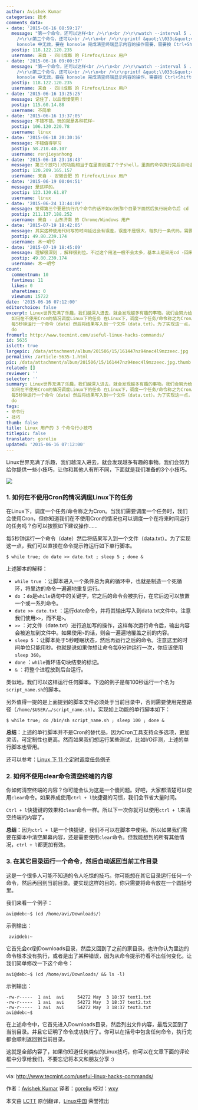 ```yaml
---
author: Avishek Kumar
categories: 技术
comments_data:
- date: '2015-06-16 08:59:17'
  message: "第一个命令，还可以这样<br />\r\n<br />\r\nwatch --interval 5 ./script<br />\r\n<br
    />\r\n第二个命令，还可以<br />\r\n<br />\r\nprintf &quot;\\033c&quot;<br />\r\n<br />\r\n不过上述命令在
    konsole 中无效，要在 konsole 完成清空终端显示内容的操作需要，需要按 Ctrl+Shift+K。"
  postip: 118.122.120.235
  username: 来自 - 四川成都 的 Firefox/Linux 用户
- date: '2015-06-16 09:00:37'
  message: "第一个命令，还可以这样<br />\r\n<br />\r\nwatch --interval 5 ./script<br />\r\n<br
    />\r\n第二个命令，还可以<br />\r\n<br />\r\nprintf &quot;\\033c&quot;<br />\r\n<br />\r\n不过该命令在
    konsole 中无效，要在 konsole 完成清空终端显示内容的操作，需要按 Ctrl+Shift+K。"
  postip: 118.122.120.235
  username: 来自 - 四川成都 的 Firefox/Linux 用户
- date: '2015-06-16 13:25:25'
  message: 记住了，以后慢慢使用！
  postip: 115.60.14.88
  username: 不简单
- date: '2015-06-16 13:37:05'
  message: 不错不错。玩的就是各种花样~
  postip: 106.120.220.78
  username: linux
- date: '2015-06-18 20:30:16'
  message: 不错值得学习
  postip: 58.210.40.107
  username: renjieyanhong
- date: '2015-06-18 23:18:43'
  message: 第三个技巧()的功能相当于在里面创建了个子shell，里面的命令执行完后自动退出子shell，故不改变当前工作目录。
  postip: 120.209.165.157
  username: 来自 - 安徽合肥 的 Firefox/Linux 用户
- date: '2015-06-19 00:04:51'
  message: 是这样的。
  postip: 123.120.61.87
  username: linux
- date: '2015-06-24 13:44:09'
  message: 觉得第三个要是执行几个命令的话不如cd到那个目录下面然后执行玩命令后 cd - 回来
  postip: 211.137.188.252
  username: 来自 - 山东济南 的 Chrome/Windows 用户
- date: '2015-07-19 18:42:05'
  message: 其实这种使用代码写的时间延迟会有误差，误差不是很大，每执行一条代码，需要指令时间，sleep语句能够精准到1秒的话，循环结构还是需要时间运行的。
  postip: 49.80.239.174
  username: 木一明兮
- date: '2015-07-19 18:45:09'
  message: 理解很深刻 ，解释很到位。不过这个用法一般不会太多，基本上是采用cd -回来
  postip: 49.80.239.174
  username: 木一明兮
count:
  commentnum: 10
  favtimes: 11
  likes: 0
  sharetimes: 0
  viewnum: 15722
date: '2015-06-16 07:12:00'
editorchoice: false
excerpt: Linux世界充满了乐趣，我们越深入进去，就会发现越多有趣的事物。我们会努力给你提供一些小技巧，让你和其他人有所不同，下面就是我们准备的3个小技巧。  1.
  如何在不使用Cron的情况调度Linux下的任务 在Linux下，调度一个任务/命令称之为Cron。当我们需要调度一个任务时，我们会使用Cron，但你知道我们在不使用Cron的情况也可以调度一个在将来时间运行的任务吗？你可以按照如下建议操作
  每5秒钟运行一个命令（date）然后将结果写入到一个文件（data.txt）。为了实现这一点，我们可以直接在命令提示符运行如下单行脚本。 $ while true;
  do
fromurl: http://www.tecmint.com/useful-linux-hacks-commands/
id: 5635
islctt: true
largepic: /data/attachment/album/201506/15/161447nz94nec4l9mzzeec.jpg
permalink: /article-5635-1.html
pic: /data/attachment/album/201506/15/161447nz94nec4l9mzzeec.jpg.thumb.jpg
related: []
reviewer: ''
selector: ''
summary: Linux世界充满了乐趣，我们越深入进去，就会发现越多有趣的事物。我们会努力给你提供一些小技巧，让你和其他人有所不同，下面就是我们准备的3个小技巧。  1.
  如何在不使用Cron的情况调度Linux下的任务 在Linux下，调度一个任务/命令称之为Cron。当我们需要调度一个任务时，我们会使用Cron，但你知道我们在不使用Cron的情况也可以调度一个在将来时间运行的任务吗？你可以按照如下建议操作
  每5秒钟运行一个命令（date）然后将结果写入到一个文件（data.txt）。为了实现这一点，我们可以直接在命令提示符运行如下单行脚本。 $ while true;
  do
tags:
- 命令行
- 技巧
thumb: false
title: Linux 用户的 3 个命令行小技巧
titlepic: false
translator: goreliu
updated: '2015-06-16 07:12:00'
---
```


Linux世界充满了乐趣，我们越深入进去，就会发现越多有趣的事物。我们会努力给你提供一些小技巧，让你和其他人有所不同，下面就是我们准备的3个小技巧。


![](/data/attachment/album/201506/15/161447nz94nec4l9mzzeec.jpg)


### 1. 如何在不使用Cron的情况调度Linux下的任务


在Linux下，调度一个任务/命令称之为Cron。当我们需要调度一个任务时，我们会使用Cron，但你知道我们在不使用Cron的情况也可以调度一个在将来时间运行的任务吗？你可以按照如下建议操作……


每5秒钟运行一个命令（date）然后将结果写入到一个文件（data.txt）。为了实现这一点，我们可以直接在命令提示符运行如下单行脚本。



```
$ while true; do date >> date.txt ; sleep 5 ; done &

```

上述脚本的解释：


* `while true` ：让脚本进入一个条件总为真的循环中，也就是制造一个死循环，将里边的命令一遍遍地重复运行。
* `do` ：`do`是`while`语句中的关键字，它之后的命令会被执行，在它后边可以放置一个或一系列命令。
* `date >> date.txt` ：运行date命令，并将其输出写入到data.txt文件中。注意我们使用`>>`，而不是`>`。
* `>>` ：对文件（date.txt）进行追加写的操作，这样每次运行命令后，输出内容会被追加到文件中。如果使用`>`的话，则会一遍遍地覆盖之前的内容。
* `sleep 5` ：让脚本处于5秒睡眠状态，然后再运行之后的命令。注意这里的时间单位只能用秒。也就是说如果你想让命令每6分钟运行一次，你应该使用`sleep 360`。
* `done` ：`while`循环语句块结束的标记。
* `&` ：将整个进程放到后台运行。


类似地，我们可以这样运行任何脚本。下边的例子是每100秒运行一个名为`script_name.sh`的脚本。


另外值得一提的是上面提到的脚本文件必须处于当前目录中，否则需要使用完整路径（`/home/$USER/…/script_name.sh`）。实现如上功能的单行脚本如下：



```
$ while true; do /bin/sh script_name.sh ; sleep 100 ; done &

```

**总结**：上述的单行脚本并不是Cron的替代品，因为Cron工具支持众多选项，更加灵活，可定制性也更高。然而如果我们想运行某些测试，比如I/O评测，上述的单行脚本也管用。


还可以参考：[Linux 下 11 个定时调度任务例子](http://www.tecmint.com/11-cron-scheduling-task-examples-in-linux/)


### 2. 如何不使用clear命令清空终端的内容


你如何清空终端的内容？你可能会认为这是一个傻问题。好吧，大家都清楚可以使用`clear`命令。如果养成使用`ctrl + l`快捷键的习惯，我们会节省大量时间。


`Ctrl + l`快捷键的效果和`clear`命令一样。所以下一次你就可以使用`ctrl + l`来清空终端的内容了。


**总结**：因为`ctrl + l`是一个快捷键，我们不可以在脚本中使用。所以如果我们需要在脚本中清空屏幕内容，还是需要使用`clear`命令。但我能想到的所有其他情况，`ctrl + l`都更加有效。


### 3. 在其它目录运行一个命令，然后自动返回当前工作目录


这是一个很多人可能不知道的令人吃惊的技巧。你可能想在其它目录运行任何一个命令，然后再回到当前目录。要实现这样的目的，你只需要将命令放在一个圆括号里。


我们来看一个例子：



```
avi@deb:~$ (cd /home/avi/Downloads/)

```

示例输出：



```
 avi@deb:~

```

它首先会cd到Downloads目录，然后又回到了之前的家目录。也许你认为里边的命令根本没有执行，或者是出了某种错误，因为从命令提示符看不出任何变化。让我们简单修改一下这个命令：



```
avi@deb:~$ (cd /home/avi/Downloads/ && ls -l)

```

示例输出：



```
-rw-r-----  1 avi  avi     54272 May  3 18:37 text1.txt
-rw-r-----  1 avi  avi     54272 May  3 18:37 text2.txt
-rw-r-----  1 avi  avi     54272 May  3 18:37 text3.txt
avi@deb:~$

```

在上述命令中，它首先进入Downloads目录，然后列出文件内容，最后又回到了当前目录。并且它证明了命令成功执行了。你可以在括号中包含任何命令，执行完都会顺利返回到当前目录。


这就是全部内容了，如果你知道任何类似的Linux技巧，你可以在文章下面的评论框中分享给我们，不要忘记将本文和朋友分享 :)




---


via: <http://www.tecmint.com/useful-linux-hacks-commands/>


作者：[Avishek Kumar](http://www.tecmint.com/author/avishek/) 译者：[goreliu](https://github.com/goreliu) 校对：[wxy](https://github.com/wxy)


本文由 [LCTT](https://github.com/LCTT/TranslateProject) 原创翻译，[Linux中国](https://linux.cn/) 荣誉推出